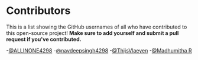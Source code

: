 # Contributors

This is a list showing the GitHub usernames of all who have contributed to this open-source project! **Make sure to add yourself and submit a pull request if you've contributed.**

-[@ALLINONE4298](https://github.com/ALLINONE4298)
-[@navdeepsingh4298](https://github.com/navdeepsingh4298)
-[@ThijsVlaeyen](https://github.com/ThijsVlaeyen)
-[@Madhumitha R](https://github.com/Madhu-ram06/Hacktober2020.git)
